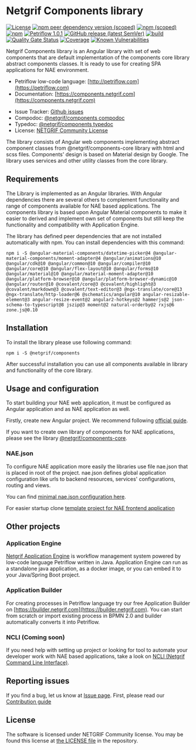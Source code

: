 # Netgrif Components library

[![License](https://img.shields.io/badge/license-NETGRIF%20Community%20License-green)](https://netgrif.com/engine/license)
[![npm peer dependency version (scoped)](https://img.shields.io/npm/dependency-version/@netgrif/components/peer/@angular/core?color=red)](https://www.angular.io/)
[![npm (scoped)](https://img.shields.io/npm/v/@netgrif/components)](https://www.npmjs.com/package/@netgrif/components)
[![npm](https://img.shields.io/npm/dt/@netgrif/components)](https://www.npmjs.com/package/@netgrif/components)
[![Petriflow 1.0.1](https://img.shields.io/badge/Petriflow-1.0.1-0aa8ff)](https://petriflow.com)
[![GitHub release (latest SemVer)](https://img.shields.io/github/v/release/netgrif/components?display_name=tag&sort=semver)](https://github.com/netgrif/components/releases)
[![build](https://github.com/netgrif/components/actions/workflows/master-build.yml/badge.svg)](https://github.com/netgrif/components/actions/workflows/master-build.yml)
[![Quality Gate Status](https://sonarcloud.io/api/project_badges/measure?project=netgrif_components&metric=alert_status)](https://sonarcloud.io/summary/new_code?id=netgrif_components)
[![Coverage](https://sonarcloud.io/api/project_badges/measure?project=netgrif_components&metric=coverage)](https://sonarcloud.io/dashboard?id=netgrif_components)
[![Known Vulnerabilities](https://snyk.io/test/github/netgrif/components/badge.svg)](https://snyk.io/test/github/netgrif/components)

Netgrif Components library is an Angular library with set of web components that are default implementation of 
the components core library abstract components classes.
It is ready to use for creating SPA applications for NAE environment.

* Petriflow low-code language: [http://petriflow.com](https://petriflow.com)
* Documentation: [https://components.netgrif.com](https://components.netgrif.com)
<!-- * Getting Started: [https://components.netgrif.com/get_started](https://components.netgrif.com/get_started) -->
* Issue Tracker: [Github issues](https://github.com/netgrif/components/issues)
* Compodoc: [@netgrif/components compodoc](https://components.netgrif.com/#/compodoc/components)
* Typedoc: [@netgrif/components typedoc](https://components.netgrif.com/#/typedoc/components)
* License: [NETGRIF Community License](https://github.com/netgrif/components/blob/master/LICENSE)

The library consists of Angular web components implementing abstract component classes from @netgrif/components-core
library with html and scss files. Components' design is based on Material design by Google. The library uses services
and other utility classes from the core library.

## Requirements

The Library is implemented as an Angular libraries. With Angular dependencies there are several others to complement functionality and range of components available for
NAE based applications. The components library is based upon Angular Material components to make it easier to derived and implement own set of components but still keep
the functionality and compatibility with Application Engine.

The library has defined peer dependencies that are not installed automatically with npm. You can install dependencies with this command:

```shell
npm i -S @angular-material-components/datetime-picker@4 @angular-material-components/moment-adapter@4 @angular/animations@10 @angular/cdk@10 @angular/common@10 @angular/compiler@10 @angular/core@10 @angular/flex-layout@10 @angular/forms@10 @angular/material@10 @angular/material-moment-adapter@10 @angular/platform-browser@10 @angular/platform-browser-dynamic@10 @angular/router@10 @covalent/core@3 @covalent/highlight@3 @covalent/markdown@3 @covalent/text-editor@3 @ngx-translate/core@13 @ngx-translate/http-loader@6 @schematics/angular@10 angular-resizable-element@3 angular-resize-event@2 angular2-hotkeys@2 hammerjs@2 json-schema-to-typescript@8 jszip@3 moment@2 natural-orderby@2 rxjs@6 zone.js@0.10
```

## Installation

To install the library please use following command:

```shell
npm i -S @netgrif/components
```

After successful installation you can use all components available in library and functionality of the core library. 

## Usage and configuration

To start building your NAE web application, it must be configured as Angular application and as NAE application as well.

Firstly, create new Angular project. We recommend following [official guide](https://angular.io/guide/setup-local).


If you want to create own library of components for NAE applications, please see the library [@netgrif/components-core](https://github.com/netgrif/components/blob/master/projects/netgrif-components-core/README.md).

### NAE.json

To configure NAE application more easily the libraries use file nae.json that is placed in root of the project.
nae.json defines global application configuration like urls to backend resources, services' configurations, routing and views.

You can find [minimal nae.json configuration here](docs/configuration/nae-minimal.json).

<!-- You can read more on how to configure complete [nae.json here](https://components.netgrif.com/#/configuration). -->


For easier startup clone [template project for NAE frontend application](https://github.com/netgrif/nae-frontend-application-starter)

<!-- For more information please read instructions in [Get Started](https://components.netgrif.com/#/get_started) -->

## Other projects

### Application Engine

[Netgrif Application Engine](https://github.com/netgrif/application-engine) is workflow management system powered by low-code language Petriflow written in Java.
Application Engine can run as a standalone java application, as a docker image, or you can embed it to your Java/Spring Boot project.

### Application Builder

For creating processes in Petriflow language try our free Application Builder on [https://builder.netgrif.com](https://builder.netgrif.com).
You can start from scratch or import existing process in BPMN 2.0 and builder automatically converts it into Petriflow.

### NCLI (Coming soon)

If you need help with setting up project or looking for tool to automate your developer work with NAE based applications,
take a look on [NCLI (Netgrif Command Line Interface)](https://github.com/netgrif/ncli).

## Reporting issues

If you find a bug, let us know at [Issue page](https://github.com/netgrif/components/issues). First, please read our [Contribution guide](https://github.com/netgrif/components/blob/master/CONTRIBUTING.md)

## License

The software is licensed under NETGRIF Community license. You may be found this license at [the LICENSE file](https://github.com/netgrif/components/blob/master/LICENSE) in the repository. 
